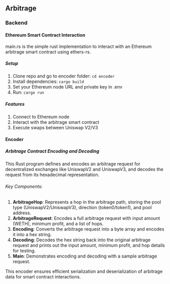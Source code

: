 ## Arbitrage

### Backend
#### Ethereum Smart Contract Interaction
main.rs is the simple rust implementation to interact with an Ethereum arbitrage smart contract using ethers-rs.

##### Setup
1. Clone repo and go to encoder folder: `cd encoder`
2. Install dependencies: `cargo build`
3. Set your Ethereum node URL and private key in .env
4. Run: `cargo run`

##### Features
1. Connect to Ethereum node
2. Interact with the arbitrage smart contract
3. Execute swaps between Uniswap V2/V3

#### Encoder
##### Arbitrage Contract Encoding and Decoding

This Rust program defines and encodes an arbitrage request for decentralized exchanges like UniswapV2 and UniswapV3, and decodes the request from its hexadecimal representation.

###### Key Components:
1. **ArbitrageHop**: Represents a hop in the arbitrage path, storing the pool type (UniswapV2/UniswapV3), direction (token0/token1), and pool address.
2. **ArbitrageRequest**: Encodes a full arbitrage request with input amount (WETH), minimum profit, and a list of hops.
3. **Encoding**: Converts the arbitrage request into a byte array and encodes it into a hex string.
4. **Decoding**: Decodes the hex string back into the original arbitrage request and prints out the input amount, minimum profit, and hop details for testing.
5. **Main**: Demonstrates encoding and decoding with a sample arbitrage request.

This encoder ensures efficient serialization and deserialization of arbitrage data for smart contract interactions.
